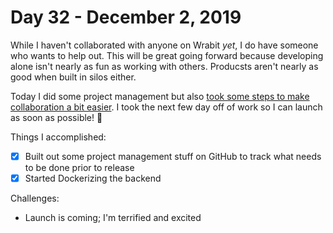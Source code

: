 # Day 32 - December 2, 2019

While I haven't collaborated with anyone on Wrabit _yet_, I do have someone who wants to help out. This will be great going forward because developing alone isn't nearly as fun as working with others. Producsts aren't nearly as good when built in silos either.

Today I did some project management but also [took some steps to make collaboration a bit easier](https://github.com/writewithwrabit/server/issues/45). I took the next few day off of work so I can launch as soon as possible! 🎉

Things I accomplished:

- [x] Built out some project management stuff on GitHub to track what needs to be done prior to release
- [x] Started Dockerizing the backend

Challenges:

- Launch is coming; I'm terrified and excited
